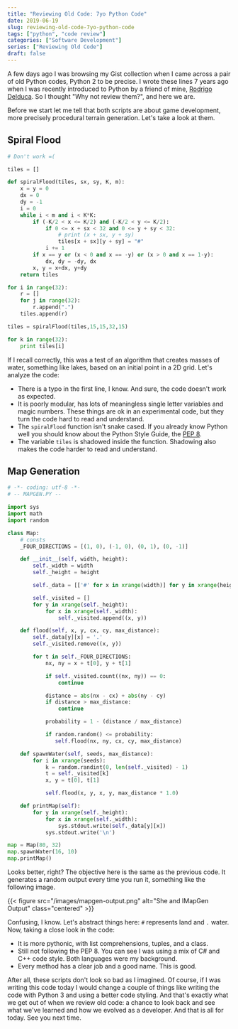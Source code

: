 ```yaml
---
title: "Reviewing Old Code: 7yo Python Code"
date: 2019-06-19
slug: reviewing-old-code-7yo-python-code
tags: ["python", "code review"]
categories: ["Software Development"]
series: ["Reviewing Old Code"]
draft: false
---
```


A few days ago I was browsing my Gist collection when I came across a pair of old Python codes, Python 2 to be precise. I wrote these lines 7 years ago when I was recently introduced to Python by a friend of mine, [Rodrigo Delduca][skhaz]. So I thought "Why not review them?", and here we are.

Before we start let me tell that both scripts are about game development, more precisely procedural terrain generation. Let's take a look at them.

## Spiral Flood

``` python
# Don't work =(

tiles = []

def spiralFlood(tiles, sx, sy, K, m):
    x = y = 0
    dx = 0
    dy = -1
    i = 0
    while i < m and i < K*K:
        if (-K/2 < x <= K/2) and (-K/2 < y <= K/2):
            if 0 <= x + sx < 32 and 0 <= y + sy < 32:
                # print (x + sx, y + sy)
                tiles[x + sx][y + sy] = "#"
            i += 1
        if x == y or (x < 0 and x == -y) or (x > 0 and x == 1-y):
            dx, dy = -dy, dx
        x, y = x+dx, y+dy
    return tiles

for i in range(32):
    r = []
    for j in range(32):
        r.append(".")
    tiles.append(r)

tiles = spiralFlood(tiles,15,15,32,15)

for k in range(32):
    print tiles[i]
```

If I recall correctly, this was a test of an algorithm that creates masses of water, something like lakes, based on an initial point in a 2D grid. Let's analyze the code:

- There is a typo in the first line, I know. And sure, the code doesn't work as expected.
- It is poorly modular, has lots of meaningless single letter variables and magic numbers. These things are ok in an experimental code, but they turn the code hard to read and understand.
- The `spiralFlood` function isn't snake cased. If you already know Python well you should know about the Python Style Guide, the [PEP 8][pep8].
- The variable `tiles` is shadowed inside the function. Shadowing also makes the code harder to read and understand.

## Map Generation

``` python
# -*- coding: utf-8 -*-
# -- MAPGEN.PY --

import sys
import math
import random

class Map:
    # consts
    _FOUR_DIRECTIONS = [(1, 0), (-1, 0), (0, 1), (0, -1)]

    def __init__(self, width, height):
        self._width = width
        self._height = height

        self._data = [['#' for x in xrange(width)] for y in xrange(height)]

        self._visited = []
        for y in xrange(self._height):
            for x in xrange(self._width):
                self._visited.append((x, y))

    def flood(self, x, y, cx, cy, max_distance):
        self._data[y][x] = '.'
        self._visited.remove((x, y))

        for t in self._FOUR_DIRECTIONS:
            nx, ny = x + t[0], y + t[1]

            if self._visited.count((nx, ny)) == 0:
                continue

            distance = abs(nx - cx) + abs(ny - cy)
            if distance > max_distance:
                continue

            probability = 1 - (distance / max_distance)

            if random.random() <= probability:
               self.flood(nx, ny, cx, cy, max_distance)

    def spawnWater(self, seeds, max_distance):
        for i in xrange(seeds):
            k = random.randint(0, len(self._visited) - 1)
            t = self._visited[k]
            x, y = t[0], t[1]

            self.flood(x, y, x, y, max_distance * 1.0)

    def printMap(self):
        for y in xrange(self._height):
            for x in xrange(self._width):
                sys.stdout.write(self._data[y][x])
            sys.stdout.write('\n')

map = Map(80, 32)
map.spawnWater(16, 10)
map.printMap()

```

Looks better, right? The objective here is the same as the previous code. It generates a random output every time you run it, something like the following image.

{{< figure src="/images/mapgen-output.png" alt="She and IMapGen Output" class="centered" >}}

Confusing, I know. Let's abstract things here: `#` represents land and `.` water. Now, taking a close look in the code:

- It is more pythonic, with list comprehensions, tuples, and a class.
- Still not following the PEP 8. You can see I was using a mix of C# and C++ code style. Both languages were my background.
- Every method has a clear job and a good name. This is good.

After all, these scripts don't look so bad as I imagined. Of course, if I was writing this code today I would change a couple of things like writing the code with Python 3 and using a better code styling. And that's exactly what we get out of when we review old code: a chance to look back and see what we've learned and how we evolved as a developer. And that is all for today. See you next time.

[skhaz]: https://skhaz.io/
[pep8]: https://www.python.org/dev/peps/pep-0008/